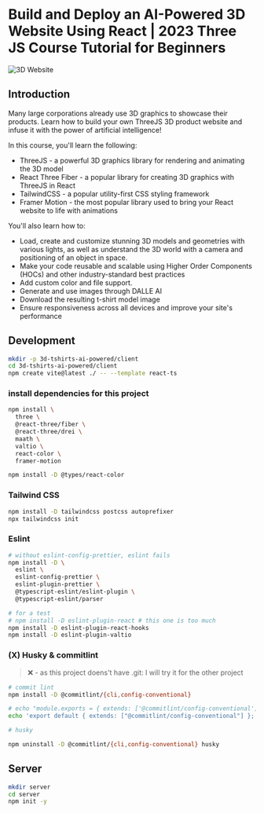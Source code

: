 # Build and Deploy an AI-Powered 3D Website Using React | 2023 Three JS Course Tutorial for Beginners

![3D Website](https://i.ibb.co/Krk39Cf/Thumbnali.png)

## Introduction

Many large corporations already use 3D graphics to showcase their products. Learn how to build your own ThreeJS 3D product website and infuse it with the power of artificial intelligence!

In this course, you'll learn the following:

- ThreeJS - a powerful 3D graphics library for rendering and animating the 3D model
- React Three Fiber - a popular library for creating 3D graphics with ThreeJS in React
- TailwindCSS - a popular utility-first CSS styling framework
- Framer Motion - the most popular library used to bring your React website to life with animations

You'll also learn how to:

- Load, create and customize stunning 3D models and geometries with various lights, as well as understand the 3D world with a camera and positioning of an object in space.
- Make your code reusable and scalable using Higher Order Components (HOCs) and other industry-standard best practices
- Add custom color and file support.
- Generate and use images through DALLE AI
- Download the resulting t-shirt model image
- Ensure responsiveness across all devices and improve your site's performance

## Development

```sh
mkdir -p 3d-tshirts-ai-powered/client
cd 3d-tshirts-ai-powered/client
npm create vite@latest ./ -- --template react-ts
```

### install dependencies for this project

```sh
npm install \
  three \
  @react-three/fiber \
  @react-three/drei \
  maath \
  valtio \
  react-color \
  framer-motion

npm install -D @types/react-color
```

### Tailwind CSS

```sh
npm install -D tailwindcss postcss autoprefixer
npx tailwindcss init
```

### Eslint

```sh
# without eslint-config-prettier, eslint fails
npm install -D \
  eslint \
  eslint-config-prettier \
  eslint-plugin-prettier \
  @typescript-eslint/eslint-plugin \
  @typescript-eslint/parser

# for a test
# npm install -D eslint-plugin-react # this one is too much
npm install -D eslint-plugin-react-hooks
npm install -D eslint-plugin-valtio
```

### (X) Husky & commitlint

> ❌ - as this project doens't have .git: I will try it for the other project

```sh
# commit lint
npm install -D @commitlint/{cli,config-conventional}

# echo "module.exports = { extends: ['@commitlint/config-conventional'] };" > commitlint.config.js
echo 'export default { extends: ["@commitlint/config-conventional"] };' > commitlint.config.js
```

```sh
# husky
```

```sh
npm uninstall -D @commitlint/{cli,config-conventional} husky
```

## Server

```sh
mkdir server
cd server
npm init -y
```
